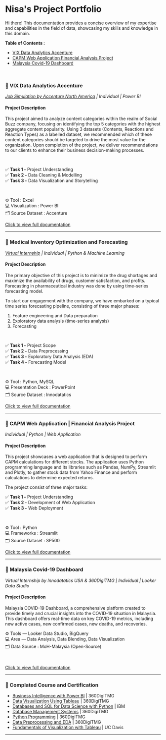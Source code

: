 # Nisa's Project Portfolio
Hi there! This documentation provides a concise overview of my expertise and capabilities in the field of data, showcasing my skills and knowledge in this domain.

**Table of Contents :**
- [VIX Data Analytics Accenture](https://github.com/nisa-g/VIX-Data-Analytics-Accenture)
- [CAPM Web Application Financial Analysis Project](https://github.com/nisa-g/CAPM-Web-Application-Financial-Analysis)
- [Malaysia Covid-19 Dashboard](https://github.com/nisa-g/Malaysia-Covid-19-Dashboard)

<br>

### 📂 VIX Data Analytics Accenture
_[Job Simulation by Accenture North America](https://forage-uploads-prod.s3.amazonaws.com/completion-certificates/Accenture%20North%20America/hzmoNKtzvAzXsEqx8_Accenture%20North%20America_P77PsH8suwJRCeC39_1692681621198_completion_certificate.pdf) | Individual | Power BI_

#### Project Description
This project aimed to analyze content categories within the realm of Social Buzz company, focusing on identifying the top 5 categories with the highest aggregate content popularity. Using 3 datasets (Contents, Reactions and Reaction Types) as a labelled dataset, we recommended which of these content categories should be targeted to drive the most value for the organization. Upon completion of the project, we deliver recommendations to our clients to enhance their business decision-making processes.

<br>

✅ **Task 1 -** Project Understanding<br>
✅ **Task 2 -** Data Cleaning & Modelling<br>
✅ **Task 3 -** Data Visualization and Storytelling<br>

<br>

⚙️ Tool : Excel<br>
💻 Visualization : Power BI<br>
🗂️ Source Dataset : Accenture<br>

[Click to view full documentation](https://github.com/nisa-g/VIX-Data-Analytics-Accenture)

---

### 📂 Medical Inventory Optimization and Forecasting
_[Virtual Internship](https://drive.google.com/file/d/1ObW8EAmd-OxJf33XNXijQUI4J244RLxH/view?usp=sharing) | Individual | Python & Machine Learning_

#### Project Description
The primary objective of this project is to minimize the drug shortages and maximize the availability of drugs, customer satisfaction, and profits. Forecasting in pharmaceutical industry was done by using time-series forecasting model.

To start our engagement with the company, we have embarked on a typical time series forecasting pipeline, consisting of three major phases:

1. Feature engineering and Data preparation
2. Exploratory data analysis (time-series analysis)
3. Forecasting

<br>

✅ **Task 1 -** Project Scope<br>
✅ **Task 2 -** Data Preprocessing<br>
✅ **Task 3 -** Exploratory Data Analysis (EDA)<br>
✅ **Task 4 -** Forecasting Model<br>

<br>

⚙️ Tool : Python, MySQL<br>
💻 Presentation Deck : PowerPoint<br>
🗂️ Source Dataset : Innodatatics<br>

[Click to view full documentation](https://github.com/nisa-g/Medical-Inventory-Optimization-and-Forecasting)

---

### 📂 CAPM Web Application | Financial Analysis Project
_Individual | Python | Web Application_

#### Project Description
This project showcases a web application that is designed to perform CAPM calculations for different stocks. The application uses Python programming language and its libraries such as Pandas, NumPy, Streamlit and Plotly, to gather stock data from Yahoo Finance and perform calculations to determine expected returns.

The project consist of three major tasks:

✅ **Task 1 -** Project Understanding<br>
✅ **Task 2 -** Development of Web Application<br>
✅ **Task 3 -** Web Deployment<br>

<br>

⚙️ Tool : Python<br>
💻 Frameworks : Streamlit<br>
🗂️ Source Dataset : SP500<br>

[Click to view full documentation](https://github.com/nisa-g/CAPM-Web-Application-Financial-Analysis)

---

### 📂 Malaysia Covid-19 Dashboard
_Virtual Internship by Innodatatics USA & 360DigiTMG | Individual | Looker Data Studio_

#### Project Description
Malaysia COVID-19 Dashboard, a comprehensive platform created to provide timely and crucial insights into the COVID-19 situation in Malaysia. This dashboard offers real-time data on key COVID-19 metrics, including new active cases, new confirmed cases, new deaths, and recoveries.

⚙️ Tools — Looker Data Studio, BigQuery<br>
💻 Area — Data Analysis, Data Blending, Data Visualization<br>
🗂️ Data Source : MoH-Malaysia (Open-Source)<br>

<br>

[Click to view full documentation](https://github.com/nisa-g/Malaysia-Covid-19-Dashboard)

---

### 📂 Complated Course and Certification

- [Business Intelligence with Power BI](https://360digitmg.com/verifier/126ddf67-2822-4975-b3b6-f642912def89) | 360DigiTMG
- [Data Visualization Using Tableau](https://360digitmg.com/verifier/d0389447-2df9-44da-afdc-b18ced0fba3a) | 360DigiTMG
- [Databases and SQL for Data Science with Python](https://coursera.org/share/d4abb3a4a5f94c382ab3dc02dac6bcea) | IBM
- [Database Management Systems](https://360digitmg.com/verifier/22c231cf-7ac3-4c19-9a7d-f70a3fe59f0b) | 360DigiTMG
- [Python Programming](https://360digitmg.com/verifier/fa150b81-941d-476d-9d52-7ef93c45f022) | 360DigiTMG
- [Data Preprocessing and EDA](https://360digitmg.com/verifier/8cbb80f1-3793-462f-9f41-6e0ab9783a9d) | 360DigiTMG
- [Fundamentals of Visualization with Tableau](https://coursera.org/share/653d1f85505b0515641bad49a0048af0) | UC Davis

---

